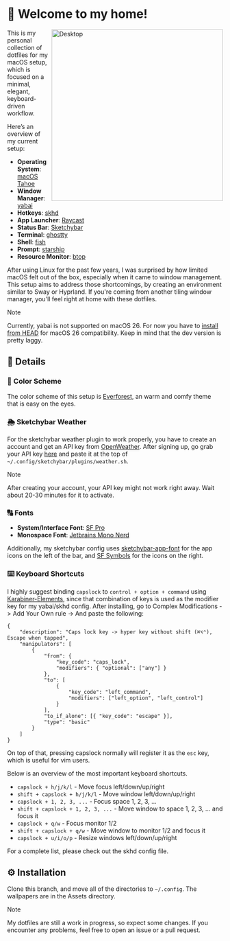 # 👋 Welcome to my home!

<img src="https://github.com/gloceansh/dotfiles/blob/everforest/Assets/macOS%20Tahoe%20Rice%20(Everforest).png?raw=true" alt="Desktop" align="right" width="400px">

This is my personal collection of dotfiles for my macOS setup, which is focused on a minimal, elegant, keyboard-driven workflow.

Here’s an overview of my current setup:

- **Operating System**: [macOS Tahoe](https://www.apple.com/os/macos/)
- **Window Manager**: [yabai](https://github.com/koekeishiya/yabai)
- **Hotkeys**: [skhd](https://github.com/koekeishiya/skhd)
- **App Launcher**: [Raycast](https://www.raycast.com/)
- **Status Bar**: [Sketchybar](https://github.com/FelixKratz/SketchyBar)
- **Terminal**: [ghostty](https://github.com/mitchellh/ghostty)
- **Shell**: [fish](https://fishshell.com/)
- **Prompt**: [starship](https://starship.rs/)
- **Resource Monitor**: [btop](https://github.com/aristocratos/btop)

After using Linux for the past few years, I was surprised by how limited macOS felt out of the box, especially when it came to window management. This setup aims to address those shortcomings, by creating an environment similar to Sway or Hyprland. If you're coming from another tiling window manager, you'll feel right at home with these dotfiles.

> [!NOTE]
> Currently, yabai is not supported on macOS 26. For now you have to [install from HEAD](https://github.com/koekeishiya/yabai/wiki/Installing-yabai-(from-HEAD)) for macOS 26 compatibility. Keep in mind that the dev version is pretty laggy.

## 🔎 Details

### 🌈 Color Scheme

The color scheme of this setup is [Everforest](https://everforest.vercel.app/), an warm and comfy theme that is easy on the eyes.

### 🌦️ Sketchybar Weather

For the sketchybar weather plugin to work properly, you have to create an account and get an API key from [OpenWeather](https://openweathermap.org/api). After signing up, go grab your API key [here](https://home.openweathermap.org/api_keys) and paste it at the top of `~/.config/sketchybar/plugins/weather.sh`.

> [!NOTE]
> After creating your account, your API key might not work right away. Wait about 20-30 minutes for it to activate.

### 🔠 Fonts

- **System/Interface Font**: [SF Pro](https://developer.apple.com/fonts/)
- **Monospace Font**: [Jetbrains Mono Nerd](https://www.programmingfonts.org/#jetbrainsmono)

Additionally, my sketchybar config uses [sketchybar-app-font](https://github.com/kvndrsslr/sketchybar-app-font) for the app icons on the left of the bar, and [SF Symbols](https://developer.apple.com/sf-symbols/) for the icons on the right.

### ⌨️ Keyboard Shortcuts

I highly suggest binding `capslock` to `control + option + command` using [Karabiner-Elements](https://karabiner-elements.pqrs.org/), since that combination of keys is used as the modifier key for my yabai/skhd config. After installing, go to Complex Modifications -> Add Your Own rule -> And paste the following:
```
{
    "description": "Caps lock key -> hyper key without shift (⌘⌥⌃), Escape when tapped",
    "manipulators": [
        {
            "from": {
                "key_code": "caps_lock",
                "modifiers": { "optional": ["any"] }
            },
            "to": [
                {
                    "key_code": "left_command",
                    "modifiers": ["left_option", "left_control"]
                }
            ],
            "to_if_alone": [{ "key_code": "escape" }],
            "type": "basic"
        }
    ]
}
```

On top of that, pressing capslock normally will register it as the `esc` key, which is useful for vim users.

Below is an overview of the most important keyboard shortcuts.

- `capslock + h/j/k/l` - Move focus left/down/up/right
- `shift + capslock + h/j/k/l` - Move window left/down/up/right
- `capslock + 1, 2, 3, ...` - Focus space 1, 2, 3, ...
- `shift + capslock + 1, 2, 3, ...` - Move window to space 1, 2, 3, ... and focus it
- `capslock + q/w` - Focus monitor 1/2
- `shift + capslock + q/w` - Move window to monitor 1/2 and focus it
- `capslock + u/i/o/p` - Resize windows left/down/up/right

For a complete list, please check out the skhd config file.

## ⚙️ Installation

Clone this branch, and move all of the directories to `~/.config`. The wallpapers are in the Assets directory.

> [!NOTE]
> My dotfiles are still a work in progress, so expect some changes. If you encounter any problems, feel free to open an issue or a pull request.
